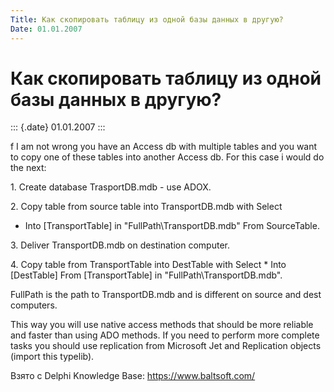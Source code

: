 ```yaml
---
Title: Как скопировать таблицу из одной базы данных в другую?
Date: 01.01.2007
---
```



Как скопировать таблицу из одной базы данных в другую?
======================================================

::: {.date}
01.01.2007
:::

f I am not wrong you have an Access db with multiple tables and you want
to copy one of these tables into another Access db. For this case i
would do the next:

1\.        Create database TrasportDB.mdb - use ADOX.

2\.        Copy table from source table into TransportDB.mdb with Select
* Into [TransportTable] in "FullPath\\TransportDB.mdb" From
SourceTable.

3\.        Deliver TransportDB.mdb on destination computer.

4\.        Copy table from TransportTable into DestTable with Select *
Into [DestTable] From [TransportTable] in
"FullPath\\TransportDB.mdb".

FullPath is the path to TransportDB.mdb and is different on source and
dest computers.

This way you will use native access methods that should be more reliable
and faster than using ADO methods. If you need to perform more complete
tasks you should use replication from Microsoft Jet and Replication
objects (import this typelib).

Взято с Delphi Knowledge Base: <https://www.baltsoft.com/>
